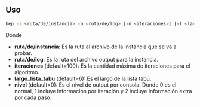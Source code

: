 ## Uso

```bash
bep -i <ruta/de/instancia> -o <ruta/de/log> [-n <iteraciones>] [-l <largo_lista_tabu>] [-v <nivel>]
```

Donde 

* __ruta/de/instancia__: Es la ruta al archivo de la instancia que se va a probar.
* __ruta/de/log__: Es la ruta del archivo output para la instancia.
* __iteraciones__ (default=100): Es la cantidad máxima de iteraciones para el algoritmo.  
* __largo_lista_tabu__ (default=6): Es el largo de la lista tabú.
* __nivel__ (default=0): Es el nivel de output por consola. Donde 0 es el normal, 1 incluye información por iteración y 2 incluye información extra por cada paso.
